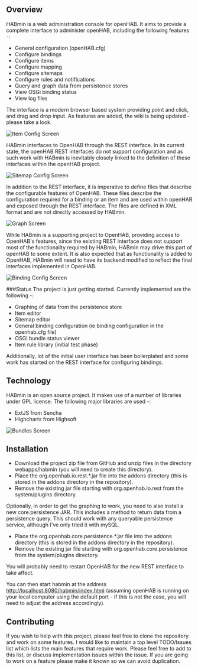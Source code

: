 Overview
--------
HABmin is a web administration console for openHAB. It aims to provide a complete interface to administer openHAB, including the following features -:
* General configuration (openHAB.cfg)
* Configure bindings
* Configure items
* Configure mapping
* Configure sitemaps
* Configure rules and notifications
* Query and graph data from persistence stores
* View OSGi binding status
* View log files

The interface is a modern browser based system providing point and click, and drag and drop input. As features are added, the wiki is being updated - please take a look.


![Item Config Screen](https://raw.github.com/wiki/cdjackson/HABmin/habmin_itemconfig.png)

HABmin interfaces to OpenHAB through the REST interface.  In its current state, the openHAB REST interfaces do not support configuration and as such work with HABmin is inevitably closely linked to the definition of these interfaces within the openHAB project.

![Sitemap Config Screen](https://raw.github.com/wiki/cdjackson/HABmin/habmin_sitemap.png)

In addition to the REST interface, it is imperative to define files that describe the configurable features of OpenHAB. These files describe the configuration required for a binding or an item and are used within openHAB and exposed through the REST interface. The files are defined in XML format and are not directly accessed by HABmin.


![Graph Screen](https://raw.github.com/wiki/cdjackson/HABmin/habmin_graph.png)

While HABmin is a supporting project to OpenHAB,  providing access to OpenHAB's features, since the existing REST interface does not support most of the functionality required by HABmin, HABmin may drive this part of openHAB to some extent. It is also expected that as functionality is added to OpenHAB,  HABmin will need to have its backend modified to reflect the final interfaces implemented in OpenHAB. 

![Binding Config Screen](https://raw.github.com/wiki/cdjackson/HABmin/habmin_bindingconfig.png)


###Status
The project is just getting started. Currently implemented are the following -:
* Graphing of data from the persistence store
* Item editor
* Sitemap editor
* General binding configuration (ie binding configuration in the openhab.cfg file)
* OSGI bundle status viewer
* Item rule library (initial test phase)

Additionally, lot of the initial user interface has been boilerplated and some work has started on the REST interface for configuring bindings.

Technology
----------
HABmin is an open source project. It makes use of a number of libraries under GPL license. The following major libraries are used -:
* ExtJS from Sencha
* Highcharts from Highsoft

![Bundles Screen](https://raw.github.com/wiki/cdjackson/HABmin/habmin_systembundles.png)

Installation
------------
* Download the project zip file from GitHub and unzip files in the directory webapps/habmin (you will need to create this directory).
* Place the org.openhab.io.rest.*.jar file into the addons directory (this is stored in the addons directory in the repository).
* Remove the existing jar file starting with org.openhab.io.rest from the system/plugins directory.

Optionally, in order to get the graphing to work, you need to also install a new core.persistence JAR. This includes a method to return data from a persistence query. This should work with any queryable persistence service, although I've only tried it with mySQL.
* Place the org.openhab.core.persistence.*.jar file into the addons directory (this is stored in the addons directory in the repository).
* Remove the existing jar file starting with org.openhab.core.persistence from the system/plugins directory.

You will probably need to restart OpenHAB for the new REST interface to take affect.

You can then start habmin at the address [http://localhost:8080/habmin/index.html](http://localhost:8080/habmin/index.html) (assuming openHAB is running on your local computer using the default port - if this is not the case, you will need to adjust the address accordingly).


Contributing
------------
If you wish to help with this project, please feel free to clone the repository and work on some features. I would like to maintain a top level TODO/Issues list which lists the main features that require work. Please feel free to add to this list, or discuss implementation issues within the issue. If you are going to work on a feature please make it known so we can avoid duplication.
